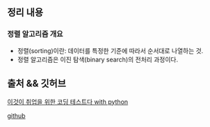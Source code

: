 ## 정리 내용
### 정렬 알고리즘 개요
- 정렬(sorting)이란: 데이터를 특정한 기준에 따라서 순서대로 나열하는 것.
- 정렬 알고리즘은 이진 탐색(binary search)의 전처리 과정이다.

## 출처 && 깃허브
[이것이 취업을 위한 코딩 테스트다 with python](http://www.yes24.com/Product/Goods/91433923)

[github](https://github.com/KYUSEONGHAN/python-for-coding-test)